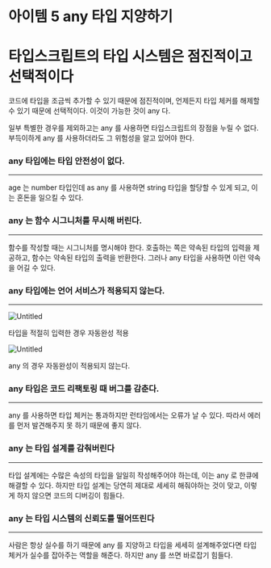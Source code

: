 # 아이템 5 any 타입 지양하기

# 타입스크립트의 타입 시스템은 점진적이고 선택적이다

코드에 타입을 조금씩 추가할 수 있기 때문에 점진적이며, 언제든지 타입 체커를 해제할 수 있기 때문에 선택적이다.
이것이 가능한 것이 any 다.

일부 특별한 경우를 제외하고는 any 를 사용하면 타입스크립트의 장점을 누릴 수 없다.
부득이하게 any 를 사용하더라도 그 위험성을 알고 있어야 한다.

### any 타입에는 타입 안전성이 없다.

---

age 는 number 타입인데 as any 를 사용하면 string 타입을 할당할 수 있게 되고, 이는 혼돈을 일으킬 수 있다.

### any 는 함수 시그니처를 무시해 버린다.

---

함수를 작성할 때는 시그니처를 명시해야 한다.
호출하는 쪽은 약속된 타입의 입력을 제공하고, 함수는 약속된 타입의 출력을 반환한다.
그러나 any 타입을 사용하면 이런 약속을 어길 수 있다.

### any 타입에는 언어 서비스가 적용되지 않는다.

---

![Untitled](%E1%84%8B%E1%85%A1%E1%84%8B%E1%85%B5%E1%84%90%E1%85%A6%E1%86%B7%205%20any%20%E1%84%90%E1%85%A1%E1%84%8B%E1%85%B5%E1%86%B8%20%E1%84%8C%E1%85%B5%E1%84%8B%E1%85%A3%E1%86%BC%E1%84%92%E1%85%A1%E1%84%80%E1%85%B5%201ef4d14e88a9445db12dccfaac15fd9c/Untitled.png)

타입을 적절히 입력한 경우 자동완성 적용

![Untitled](%E1%84%8B%E1%85%A1%E1%84%8B%E1%85%B5%E1%84%90%E1%85%A6%E1%86%B7%205%20any%20%E1%84%90%E1%85%A1%E1%84%8B%E1%85%B5%E1%86%B8%20%E1%84%8C%E1%85%B5%E1%84%8B%E1%85%A3%E1%86%BC%E1%84%92%E1%85%A1%E1%84%80%E1%85%B5%201ef4d14e88a9445db12dccfaac15fd9c/Untitled%201.png)

any 의 경우 자동완성이 적용되지 않는다.

### any 타입은 코드 리팩토링 때 버그를 감춘다.

---

any 를 사용하면 타입 체커는 통과하지만 런타임에서는 오류가 날 수 있다.
따라서 에러를 먼저 발견해주지 못 하기 때문에 좋지 않다.

### any 는 타입 설계를 감춰버린다

---

타입 설계에는 수많은 속성의 타입을 일일히 작성해주어야 하는데, 이는 any 로 한큐에 해결할 수 있다.
하지만 타입 설계는 당연히 제대로 세세히 해줘야하는 것이 맞고, 이렇게 하지 않으면 코드의 디버깅이 힘들다.

### any 는 타입 시스템의 신뢰도를 떨어뜨린다

---

사람은 항상 실수를 하기 때문에 any 를 지양하고 타입을 세세히 설계해주었다면 타입 체커가 실수를 잡아주는 역할을 해준다.
하지만 any 를 쓰면 바로잡기 힘들다.